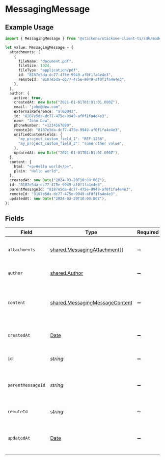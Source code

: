 # MessagingMessage

## Example Usage

```typescript
import { MessagingMessage } from "@stackone/stackone-client-ts/sdk/models/shared";

let value: MessagingMessage = {
  attachments: [
    {
      fileName: "document.pdf",
      fileSize: 1024,
      fileType: "application/pdf",
      id: "8187e5da-dc77-475e-9949-af0f1fa4e4e3",
      remoteId: "8187e5da-dc77-475e-9949-af0f1fa4e4e3",
    },
  ],
  author: {
    active: true,
    createdAt: new Date("2021-01-01T01:01:01.000Z"),
    email: "john@dew.com",
    externalReference: "al60043",
    id: "8187e5da-dc77-475e-9949-af0f1fa4e4e3",
    name: "John Dew",
    phoneNumber: "+1234567890",
    remoteId: "8187e5da-dc77-475e-9949-af0f1fa4e4e3",
    unifiedCustomFields: {
      "my_project_custom_field_1": "REF-1236",
      "my_project_custom_field_2": "some other value",
    },
    updatedAt: new Date("2021-01-01T01:01:01.000Z"),
  },
  content: {
    html: "<p>Hello world</p>",
    plain: "Hello world",
  },
  createdAt: new Date("2024-03-20T10:00:00Z"),
  id: "8187e5da-dc77-475e-9949-af0f1fa4e4e3",
  parentMessageId: "8187e5da-dc77-475e-9949-af0f1fa4e4e3",
  remoteId: "8187e5da-dc77-475e-9949-af0f1fa4e4e3",
  updatedAt: new Date("2024-03-20T10:00:00Z"),
};
```

## Fields

| Field                                                                                         | Type                                                                                          | Required                                                                                      | Description                                                                                   | Example                                                                                       |
| --------------------------------------------------------------------------------------------- | --------------------------------------------------------------------------------------------- | --------------------------------------------------------------------------------------------- | --------------------------------------------------------------------------------------------- | --------------------------------------------------------------------------------------------- |
| `attachments`                                                                                 | [shared.MessagingAttachment](../../../sdk/models/shared/messagingattachment.md)[]             | :heavy_minus_sign:                                                                            | List of attachments in the message                                                            |                                                                                               |
| `author`                                                                                      | [shared.Author](../../../sdk/models/shared/author.md)                                         | :heavy_minus_sign:                                                                            | Author of the message                                                                         |                                                                                               |
| `content`                                                                                     | [shared.MessagingMessageContent](../../../sdk/models/shared/messagingmessagecontent.md)       | :heavy_minus_sign:                                                                            | Content of the message                                                                        | {<br/>"html": "\u003cp\u003eHello world\u003c/p\u003e",<br/>"plain": "Hello world"<br/>}      |
| `createdAt`                                                                                   | [Date](https://developer.mozilla.org/en-US/docs/Web/JavaScript/Reference/Global_Objects/Date) | :heavy_minus_sign:                                                                            | Timestamp when the message was created                                                        | 2024-03-20T10:00:00Z                                                                          |
| `id`                                                                                          | *string*                                                                                      | :heavy_minus_sign:                                                                            | Unique identifier                                                                             | 8187e5da-dc77-475e-9949-af0f1fa4e4e3                                                          |
| `parentMessageId`                                                                             | *string*                                                                                      | :heavy_minus_sign:                                                                            | ID of the parent message if this is a reply                                                   | 8187e5da-dc77-475e-9949-af0f1fa4e4e3                                                          |
| `remoteId`                                                                                    | *string*                                                                                      | :heavy_minus_sign:                                                                            | Provider's unique identifier                                                                  | 8187e5da-dc77-475e-9949-af0f1fa4e4e3                                                          |
| `updatedAt`                                                                                   | [Date](https://developer.mozilla.org/en-US/docs/Web/JavaScript/Reference/Global_Objects/Date) | :heavy_minus_sign:                                                                            | Timestamp when the message was last updated                                                   | 2024-03-20T10:00:00Z                                                                          |